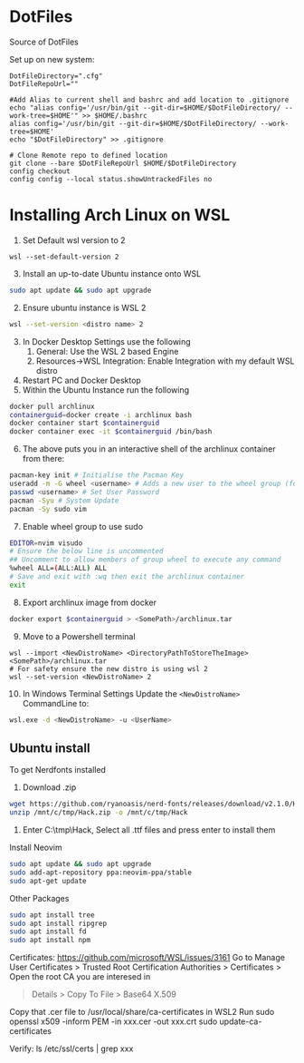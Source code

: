 # DotFiles
Source of DotFiles

Set up on new system:

    DotFileDirectory=".cfg"
    DotFileRepoUrl=""
    
    #Add Alias to current shell and bashrc and add location to .gitignore
    echo "alias config='/usr/bin/git --git-dir=$HOME/$DotFileDirectory/ --work-tree=$HOME'" >> $HOME/.bashrc
    alias config='/usr/bin/git --git-dir=$HOME/$DotFileDirectory/ --work-tree=$HOME'
    echo "$DotFileDirectory" >> .gitignore
    
    # Clone Remote repo to defined location
    git clone --bare $DotFileRepoUrl $HOME/$DotFileDirectory
    config checkout
    config config --local status.showUntrackedFiles no

# Installing Arch Linux on WSL
1. Set Default wsl version to 2
```pwsh
wsl --set-default-version 2
```
3. Install an up-to-date Ubuntu instance onto WSL 
```sh
sudo apt update && sudo apt upgrade
```
2. Ensure ubuntu instance is WSL 2
```sh
wsl --set-version <distro name> 2
```
3. In Docker Desktop Settings use the following
    1. General: Use the WSL 2 based Engine
    2. Resources->WSL Integration:  Enable Integration with my default WSL distro
4. Restart PC and Docker Desktop
5. Within the Ubuntu Instance run the following
```sh
docker pull archlinux
containerguid=docker create -i archlinux bash
docker container start $containerguid
docker container exec -it $containerguid /bin/bash
```
6. The above puts you in an interactive shell of the archlinux container from there:
```sh
pacman-key init # Initialise the Pacman Key
useradd -m -G wheel <username> # Adds a new user to the wheel group (for non root access and wheel group for sudo access)
passwd <username> # Set User Password
pacman -Syu # System Update
pacman -Sy sudo vim
```
7. Enable wheel group to use sudo
```sh
EDITOR=nvim visudo
# Ensure the below line is uncommented
## Uncomment to allow members of group wheel to execute any command
%wheel ALL=(ALL:ALL) ALL
# Save and exit with :wq then exit the archlinux container
exit
```
8. Export archlinux image from docker
```sh
docker export $containerguid > <SomePath>/archlinux.tar
```
9. Move to a Powershell terminal
```pwsh
wsl --import <NewDistroName> <DirectoryPathToStoreTheImage> <SomePath>/archlinux.tar
# For safety ensure the new distro is using wsl 2
wsl --set-version <NewDistroName> 2
```
10. In Windows Terminal Settings Update the `<NewDistroName>` CommandLine to:
```sh
wsl.exe -d <NewDistroName> -u <UserName>
```
## Ubuntu install
To get Nerdfonts installed
1. Download .zip
```sh
wget https://github.com/ryanoasis/nerd-fonts/releases/download/v2.1.0/Hack.zip -o /mnt/c/tmp/Hack.zip
unzip /mnt/c/tmp/Hack.zip -o /mnt/c/tmp/Hack
```
1. Enter C:\tmp\Hack, Select all .ttf files and press enter to install them 


Install Neovim
```sh
sudo apt update && sudo apt upgrade
sudo add-apt-repository ppa:neovim-ppa/stable
sudo apt-get update
```

Other Packages
```sh
sudo apt install tree
sudo apt install ripgrep
sudo apt install fd
sudo apt install npm
```

Certificates:
https://github.com/microsoft/WSL/issues/3161
Go to Manage User Certificates >  Trusted Root Certification Authorities > Certificates > Open the root CA you are interesed in
> Details > Copy To File > Base64 X.509

Copy that .cer file to /usr/local/share/ca-certificates in WSL2
Run 
sudo openssl x509 -inform PEM -in xxx.cer -out xxx.crt
sudo update-ca-certificates

Verify:
ls /etc/ssl/certs | grep xxx
